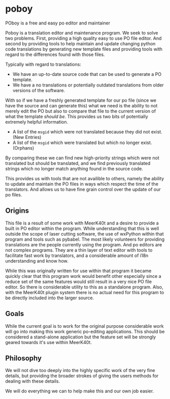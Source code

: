 # poboy
POboy is a free and easy po editor and maintainer

Poboy is a translation editor and maintenance program. We seek to solve two problems. First, providing a high quality easy to use PO file editor. And second by providing tools to help maintain and update changing python code translations by generating new template files and providing tools with regard to the differences found with those files.

Typically with regard to translations:
* We have an up-to-date source code that can be used to generate a PO template.
* We have a no translations or potentially outdated translations from older versions of the software.

With so if we have a freshly generated template for our po file (since we have the source and can generate this) what we need is the ability to not merely edit the PO but also to compare that file to the current version of what the template *should be*. This provides us two bits of potentially extremely helpful information.

* A list of the `msgid` which were not translated because they did not exist. (New Entries)
* A list of the `msgid` which were translated but which no longer exist. (Orphans)

By comparing these we can find new high-priority strings which were not translated but should be translated, and we find previously translated strings which no longer match anything found in the source code.

This provides us with tools that are not availible to others, namely the ability to update and maintain the PO files in ways which respect the time of the translators. And allows us to have fine grain control over the update of our po files.

## Origins

This file is a result of some work with MeerK40t and a desire to provide a built in PO editor within the program. While understanding that this is well outside the scope of laser cutting software, the use of wxPython within that program and tools such as pybabel. The most likely volunteers for providing translations are the people currently using the program. And po editors are not complex programs. They are a thin layer of text editor with tools to facilitate fast work by translators, and a considerable amount of i18n understanding and know how.

While this was originally written for use within that program it became quickly clear that this program work would benefit other especially since a reduce set of the same features would still result in a very nice PO file editor. So there is considerable utility to this as a standalone program. Also, with the MeerK40t plugin system there is no actual need for this program to be directly included into the larger source.

## Goals

While the current goal is to work for the original purpose considerable work will go into making this work generic po-editing applications. This should be considered a stand-alone application but the feature set will be strongly geared towards it's use within MeerK40t.

## Philosophy

We will not dive too deeply into the highly specific work of the very fine details, but providing the broader strokes of giving the users methods for dealing with these details.

We will do everything we can to help make this and our own job easier.
